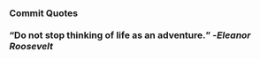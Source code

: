 ### Commit Quotes <br> <br> <q>Do not stop thinking of life as an adventure.</q> -<em>Eleanor Roosevelt</em>
